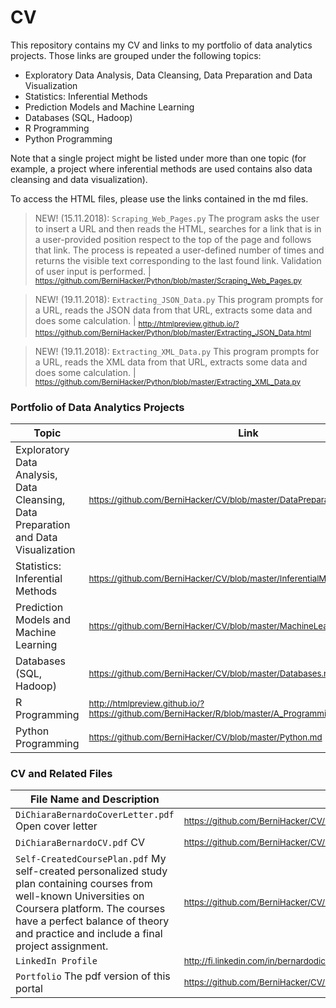 # CV

This repository contains my CV and links to my portfolio of data analytics projects. Those links are grouped under the following topics:

- Exploratory Data Analysis, Data Cleansing, Data Preparation and Data Visualization
- Statistics: Inferential Methods
- Prediction Models and Machine Learning
- Databases (SQL, Hadoop)
- R Programming
- Python Programming

Note that a single project might be listed under more than one topic (for example, a project where inferential methods are used contains also data cleansing and data visualization).

To access the HTML files, please use the links contained in the md files.

> NEW! (15.11.2018): <code>Scraping_Web_Pages.py</code> The program asks the user to insert a URL and then reads the HTML, searches for a link that is in a user-provided position respect to the top of the page and follows that link. The process is repeated a user-defined number of times and returns the visible text corresponding to the last found link. Validation of user input is performed. | <sub>https://github.com/BerniHacker/Python/blob/master/Scraping_Web_Pages.py</sub>

> NEW! (19.11.2018): <code>Extracting_JSON_Data.py</code> This program prompts for a URL, reads the JSON data from that URL, extracts some data and does some calculation. | <sub>http://htmlpreview.github.io/?https://github.com/BerniHacker/Python/blob/master/Extracting_JSON_Data.html</sub>

> NEW! (19.11.2018): <code>Extracting_XML_Data.py</code> This program prompts for a URL, reads the XML data from that URL, extracts some data and does some calculation. | <sub>https://github.com/BerniHacker/Python/blob/master/Extracting_XML_Data.py</sub>

### Portfolio of Data Analytics Projects

Topic                                             | Link   
--------------------------------------------------------------------- | ----------
Exploratory Data Analysis, Data Cleansing, Data Preparation and Data Visualization | <sub> https://github.com/BerniHacker/CV/blob/master/DataPreparation.md </sub>
Statistics: Inferential Methods | <sub> https://github.com/BerniHacker/CV/blob/master/InferentialMethods.md </sub>
Prediction Models and Machine Learning | <sub> https://github.com/BerniHacker/CV/blob/master/MachineLearning.md </sub>
Databases (SQL, Hadoop) | <sub> https://github.com/BerniHacker/CV/blob/master/Databases.md </sub>
R Programming | <sub> http://htmlpreview.github.io/?https://github.com/BerniHacker/R/blob/master/A_Programming_Project_in_R.html </sub>
Python Programming | <sub> https://github.com/BerniHacker/CV/blob/master/Python.md </sub>

### CV and Related Files

File Name and Description                                             | Link   
--------------------------------------------------------------------- | ----------
<code>DiChiaraBernardoCoverLetter.pdf</code> Open cover letter | <sub>https://github.com/BerniHacker/CV/blob/master/DiChiaraBernardoCoverLetter_29102018.pdf</sub>
<code>DiChiaraBernardoCV.pdf</code> CV | <sub>https://github.com/BerniHacker/CV/blob/master/DiChiaraBernardoCV_08112018.pdf</sub>
<code>Self-CreatedCoursePlan.pdf</code> My self-created personalized study plan containing courses from well-known Universities on Coursera platform. The courses have a perfect balance of theory and practice and include a final project assignment. | <sub>https://github.com/BerniHacker/CV/blob/master/Self-CreatedCoursePlan.pdf</sub>
<code>LinkedIn Profile</code> | <sub>http://fi.linkedin.com/in/bernardodichiara</sub>
<code>Portfolio</code> The pdf version of this portal | <sub>https://github.com/BerniHacker/CV/blob/master/Portfolio09112018.pdf</sub>

